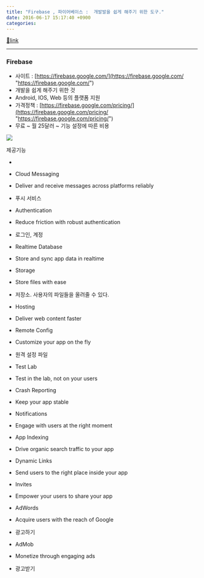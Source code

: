 ```yaml
---
title: "Firebase , 파이어베이스 :  개발발을 쉽게 해주기 위한 도구."
date: 2016-06-17 15:17:40 +0900
categories: 
---
```

[🔗link](http://www.mins01.com/mh/tech/read/1012)
***


### Firebase

- 사이트 : [https://firebase.google.com/](https://firebase.google.com/ "https://firebase.google.com/")
- 개발을 쉽게 해주기 위한 것
- Android, IOS, Web 등의 플랫폼 지원
- 가격정책 : [https://firebase.google.com/pricing/](https://firebase.google.com/pricing/ "https://firebase.google.com/pricing/")
- 무료 ~ 월 25달러 ~ 기능 설정에 따른 비용


  
  
![](https://lh3.googleusercontent.com/Jp5DG28Mj668TyylbnjcCjNvzh-9-IjxT1IixnKrOziswXJzQZZ8GUpRobmQPba0vvINC8c6GymEni3UYcAX3uLVdHFz0Z_x=s888)

제공기능

- 
- Cloud Messaging
- Deliver and receive messages across platforms reliably
- 푸시 서비스

- Authentication
- Reduce friction with robust authentication
- 로그인, 계정

- Realtime Database
- Store and sync app data in realtime

- Storage
- Store files with ease
- 저장소. 사용자의 파일들을 올려줄 수 있다.

- Hosting
- Deliver web content faster

- Remote Config
- Customize your app on the fly
- 원격 설정 파일

- Test Lab
- Test in the lab, not on your users

- Crash Reporting
- Keep your app stable

- Notifications
- Engage with users at the right moment

- App Indexing
- Drive organic search traffic to your app

- Dynamic Links
- Send users to the right place inside your app

- Invites
- Empower your users to share your app

- AdWords
- Acquire users with the reach of Google
- 광고하기

- AdMob
- Monetize through engaging ads
- 광고받기



